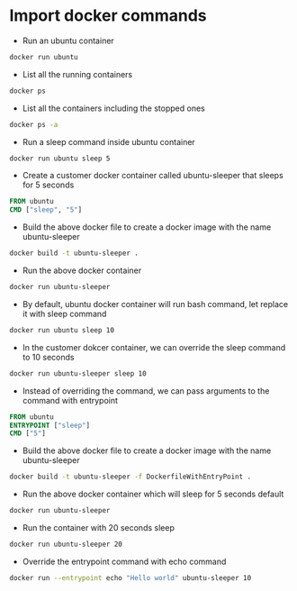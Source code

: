 # Import docker commands
- Run an ubuntu container
```bash
docker run ubuntu
```
- List all the running containers
```bash
docker ps
```
- List all the containers including the stopped ones
```bash
docker ps -a
```
- Run a sleep command inside ubuntu container
```bash
docker run ubuntu sleep 5
```
- Create a customer docker container called ubuntu-sleeper that sleeps for 5 seconds
```dockerfile
FROM ubuntu
CMD ["sleep", "5"]
```
- Build the above docker file to create a docker image with the name ubuntu-sleeper
```bash
docker build -t ubuntu-sleeper .
```
- Run the above docker container
```bash
docker run ubuntu-sleeper
```
- By default, ubuntu docker container will run bash command, let replace it with sleep command
```bash
docker run ubuntu sleep 10
```
- In the customer dokcer container, we can override the sleep command to 10 seconds
```bash
docker run ubuntu-sleeper sleep 10
```
- Instead of overriding the command, we can pass arguments to the command with entrypoint
```dockerfile
FROM ubuntu
ENTRYPOINT ["sleep"]
CMD ["5"]
```
- Build the above docker file to create a docker image with the name ubuntu-sleeper
```bash
docker build -t ubuntu-sleeper -f DockerfileWithEntryPoint .
```
- Run the above docker container which will sleep for 5 seconds default
```bash
docker run ubuntu-sleeper
```
- Run the container with 20 seconds sleep
```bash
docker run ubuntu-sleeper 20
```
- Override the entrypoint command with echo command
```bash
docker run --entrypoint echo "Hello world" ubuntu-sleeper 10
```